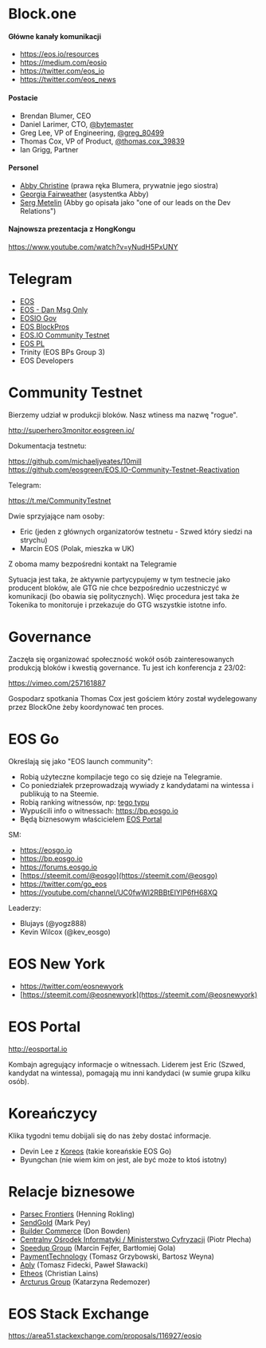 # Block.one

#### Główne kanały komunikacji

- https://eos.io/resources
- https://medium.com/eosio
- https://twitter.com/eos_io
- https://twitter.com/eos_news

#### Postacie

* Brendan Blumer, CEO
* Daniel Larimer, CTO, [@bytemaster](https://medium.com/@bytemaster)
* Greg Lee, VP of Engineering, [@greg_80499](https://medium.com/@greg_80499)
* Thomas Cox, VP of Product, [@thomas.cox_39839](https://medium.com/@thomas.cox_39839)
* Ian Grigg, Partner

#### Personel

- [Abby Christine](mailto:abby.christine@block.one) (prawa ręka Blumera, prywatnie jego siostra)
- [Georgia Fairweather](mailto:georgia.fairweather@block.one) (asystentka Abby)
- [Serg Metelin](mailto:serg.metelin@block.one) (Abby go opisała jako "one of our leads on the Dev Relations")

#### Najnowsza prezentacja z HongKongu

https://www.youtube.com/watch?v=yNudH5PxUNY

# Telegram

* [EOS](https://t.me/EOSproject)
* [EOS - Dan Msg Only](https://t.me/daneos)
* [EOSIO Gov](https://t.me/EOSGov)
* [EOS BlockPros](t.me/EOSPros)
* [EOS.IO Community Testnet](https://t.me/CommunityTestnet)
* [EOS PL](https://t.me/eospl)
* Trinity (EOS BPs Group 3)
* EOS Developers

# Community Testnet

Bierzemy udział w produkcji bloków. Nasz wtiness ma nazwę "rogue".

http://superhero3monitor.eosgreen.io/

Dokumentacja testnetu:

https://github.com/michaeljyeates/10mill
https://github.com/eosgreen/EOS.IO-Community-Testnet-Reactivation

Telegram:

https://t.me/CommunityTestnet

Dwie sprzyjające nam osoby:

* Eric (jeden z głównych organizatorów testnetu - Szwed który siedzi na strychu)
* Marcin EOS (Polak, mieszka w UK)

Z oboma mamy bezpośredni kontakt na Telegramie

Sytuacja jest taka, że aktywnie partycypujemy w tym testnecie jako producent bloków, ale GTG nie chce bezpośrednio uczestniczyć w komunikacji (bo obawia się politycznych). Więc procedura jest taka że Tokenika to monitoruje i przekazuje do GTG wszystkie istotne info.

# Governance

Zaczęła się organizować społeczność wokół osób zainteresowanych produkcją bloków i kwestią governance. Tu jest ich konferencja z 23/02:

https://vimeo.com/257161887

Gospodarz spotkania Thomas Cox jest gościem który został wydelegowany przez BlockOne żeby koordynować ten proces.

# EOS Go

Określają się jako "EOS launch community":

* Robią użyteczne kompilacje tego co się dzieje na Telegramie.
* Co poniedziałek przeprowadzają wywiady z kandydatami na wintessa i publikują to na Steemie.
* Robią ranking witnessów, np: [tego typu](https://steemit.com/eos/@eosgo/block-producer-candidate-report-4-march-28-2018)
* Wypuścili info o witnessach: https://bp.eosgo.io
* Będą biznesowym właścicielem [EOS Portal](http://eosportal.io)

SM:

- https://eosgo.io
- https://bp.eosgo.io
- https://forums.eosgo.io
- [https://steemit.com/@eosgo](https://steemit.com/@eosgo)
- https://twitter.com/go_eos
- https://youtube.com/channel/UC0fwWI2RBBtEIYIP6fH68XQ

Leaderzy:

* Blujays (@yogz888)
* Kevin Wilcox (@kev_eosgo)

# EOS New York

* https://twitter.com/eosnewyork
* [https://steemit.com/@eosnewyork](https://steemit.com/@eosnewyork)

# EOS Portal

http://eosportal.io

Kombajn agregujący informacje o witnessach. Liderem jest Eric (Szwed, kandydat na wintessa), pomagają mu inni kandydaci (w sumie grupa kilku osób).

# Koreańczycy

Klika tygodni temu dobijali się do nas żeby dostać informacje.

* Devin Lee z [Koreos](http://koreos.io/) (takie koreańskie EOS Go)
* Byungchan (nie wiem kim on jest, ale być może to ktoś istotny)

# Relacje biznesowe

* [Parsec Frontiers](https://parsecfrontiers.com/) (Henning Rokling)
* [SendGold](http://www.sendgold.com/) (Mark Pey)
* [Builder Commerce](http://buildercommerce.com) (Don Bowden)
* [Centralny Ośrodek Informatyki / Ministerstwo Cyfryzacji](https://www.coi.gov.pl/) (Piotr Płecha)
* [Speedup Group](http://speedupgroup.com/en/) (Marcin Fejfer, Bartłomiej Gola)
* [PaymentTechnology](http://paymenttechnology.pl/) (Tomasz Grzybowski, Bartosz Weyna)
* [Aply](https://aply.eu/) (Tomasz Fidecki, Paweł Sławacki)
* [Etheos](https://etheos.io/) (Christian Lains)
* [Arcturus Group](http://www.arcturus-group.com/en/) (Katarzyna Redemozer)

# EOS Stack Exchange

https://area51.stackexchange.com/proposals/116927/eosio